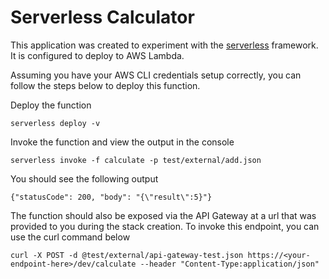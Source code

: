 # Serverless Calculator

This application was created to experiment with the [serverless](https://serverless.com) framework. It is configured to deploy to AWS Lambda.

Assuming you have your AWS CLI credentials setup correctly, you can follow the steps below to deploy this function.

Deploy the function

`serverless deploy -v`

Invoke the function and view the output in the console

`serverless invoke -f calculate -p test/external/add.json`

You should see the following output

`{"statusCode": 200, "body": "{\"result\":5}"}`

The function should also be exposed via the API Gateway at a url that was provided to you during the stack creation. To invoke this endpoint, you can use the curl command below

`curl -X POST -d @test/external/api-gateway-test.json https://<your-endpoint-here>/dev/calculate --header "Content-Type:application/json"`